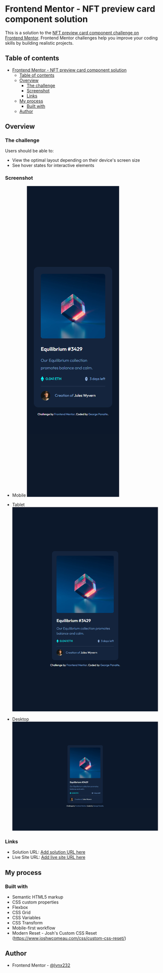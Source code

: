 # Frontend Mentor - NFT preview card component solution

This is a solution to the [NFT preview card component challenge on Frontend Mentor](https://www.frontendmentor.io/challenges/nft-preview-card-component-SbdUL_w0U). Frontend Mentor challenges help you improve your coding skills by building realistic projects. 

## Table of contents

- [Frontend Mentor - NFT preview card component solution](#frontend-mentor---nft-preview-card-component-solution)
  - [Table of contents](#table-of-contents)
  - [Overview](#overview)
    - [The challenge](#the-challenge)
    - [Screenshot](#screenshot)
    - [Links](#links)
  - [My process](#my-process)
    - [Built with](#built-with)
  - [Author](#author)

## Overview

### The challenge

Users should be able to:

- View the optimal layout depending on their device's screen size
- See hover states for interactive elements

### Screenshot

 - Mobile
![](./screenshots/Mobile.png)  

 - Tablet
![](./screenshots/Tablet.png) 

 - Desktop
![](./screenshots/Desktop.png) 

### Links

- Solution URL: [Add solution URL here](https://github.com/lynx232/NFT-preview-card-component)
- Live Site URL: [Add live site URL here](https://gp-nft-preview-card.netlify.app)

## My process

### Built with

- Semantic HTML5 markup
- CSS custom properties
- Flexbox
- CSS Grid
- CSS Variables
- CSS Transform
- Mobile-first workflow
- Modern Reset - Josh's Custom CSS Reset (https://www.joshwcomeau.com/css/custom-css-reset/)


## Author

- Frontend Mentor - [@lynx232](https://www.frontendmentor.io/profile/lynx232)